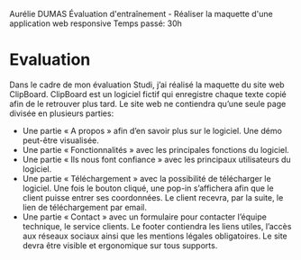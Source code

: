 Aurélie DUMAS
Évaluation d'entraînement - Réaliser la maquette d'une application web responsive
Temps passé: 30h

Evaluation
===
Dans le cadre de mon évaluation Studi, j’ai réalisé la maquette du site web ClipBoard.
ClipBoard est un logiciel fictif qui enregistre chaque texte copié afin de le retrouver plus tard.
Le site web ne contiendra qu’une seule page divisée en plusieurs parties:
- Une partie « A propos » afin d’en savoir plus sur le logiciel. Une démo peut-être visualisée.
- Une partie « Fonctionnalités » avec les principales fonctions du logiciel. 
- Une partie « Ils nous font confiance » avec les principaux utilisateurs du logiciel. 
- Une partie « Téléchargement » avec la possibilité de télécharger le logiciel. Une fois le bouton cliqué, une pop-in s’affichera afin que le client puisse entrer ses coordonnées. Le client recevra, par la suite, le lien de téléchargement par email.
- Une partie « Contact » avec un formulaire pour contacter l’équipe technique, le service clients.
Le footer contiendra les liens utiles, l’accès aux réseaux sociaux ainsi que les mentions légales obligatoires.
Le site devra être visible et ergonomique sur tous supports.